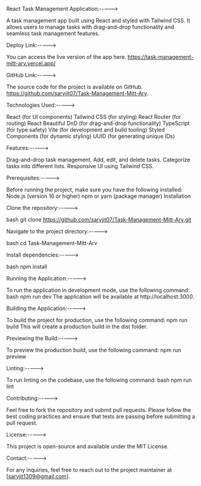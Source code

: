 React Task Management Application:----->

A task management app built using React and styled with Tailwind CSS. It allows users to manage tasks with drag-and-drop functionality and seamless task management features.

Deploy Link:----->

You can access the live version of the app here.
https://task-management-mitt-arv.vercel.app/

GitHub Link:----->

The source code for the project is available on GitHub.
https://github.com/sarvjit07/Task-Management-Mitt-Arv.


Technologies Used:----->

React (for UI components)
Tailwind CSS (for styling)
React Router (for routing)
React Beautiful DnD (for drag-and-drop functionality)
TypeScript (for type safety)
Vite (for development and build tooling)
Styled Components (for dynamic styling)
UUID (for generating unique IDs)


Features:----->

Drag-and-drop task management.
Add, edit, and delete tasks.
Categorize tasks into different lists.
Responsive UI using Tailwind CSS.

Prerequisites:----->

Before running the project, make sure you have the following installed:
Node.js (version 16 or higher)
npm or yarn (package manager)
Installation

Clone the repository:----->

bash
git clone https://github.com/sarvjit07/Task-Management-Mitt-Arv.git


Navigate to the project directory:----->

bash
cd Task-Management-Mitt-Arv

Install dependencies:----->

bash
npm install

Running the Application:----->

To run the application in development mode, use the following command:
bash
npm run dev
The application will be available at http://localhost:3000.


Building the Application:----->

To build the project for production, use the following command:
npm run build
This will create a production build in the dist folder.


Previewing the Build:----->

To preview the production build, use the following command:
npm run preview


Linting:----->

To run linting on the codebase, use the following command:
bash
npm run lint


Contributing:----->

Feel free to fork the repository and submit pull requests. Please follow the best coding practices and ensure that tests are passing before submitting a pull request.


License:----->

This project is open-source and available under the MIT License.

Contact:----->

For any inquiries, feel free to reach out to the project maintainer at [sarvjit1309@gmail.com].
